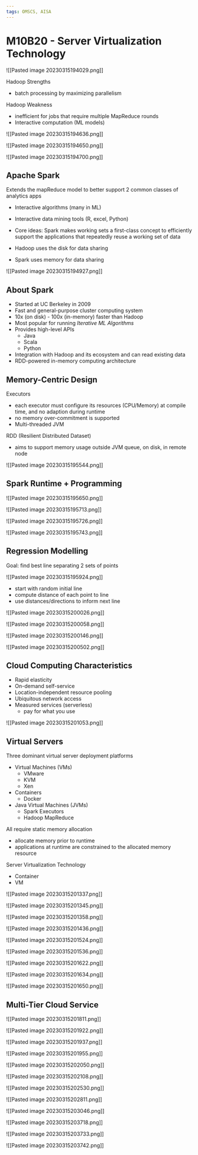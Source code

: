 ```yaml
---
tags: OMSCS, AISA
---
```

# M10B20 - Server Virtualization Technology

![[Pasted image 20230315194029.png]]

Hadoop Strengths
- batch processing by maximizing parallelism

Hadoop Weakness
- inefficient for jobs that require multiple MapReduce rounds
- Interactive computation (ML models)

![[Pasted image 20230315194636.png]]

![[Pasted image 20230315194650.png]]

![[Pasted image 20230315194700.png]]

## Apache Spark
Extends the mapReduce model to better support 2 common classes of analytics apps
- Interactive algorithms (many in ML)
- Interactive data mining tools (R, excel, Python)
- Core ideas: Spark makes working sets a first-class concept to efficiently support the applications that repeatedly reuse a working set of data

- Hadoop uses the disk for data sharing
- Spark uses memory for data sharing

![[Pasted image 20230315194927.png]]

## About Spark
- Started at UC Berkeley in 2009
- Fast and general-purpose cluster computing system
- 10x (on disk) - 100x (in-memory) faster than Hadoop
- Most popular for running _Iterative ML Algorithms_
- Provides high-level APIs
	- Java
	- Scala
	- Python
- Integration with Hadoop and its ecosystem and can read existing data
- RDD-powered in-memory computing architecture

## Memory-Centric Design

Executors
- each executor must configure its resources (CPU/Memory) at compile time, and no adaption during runtime
- no memory over-commitment is supported
- Multi-threaded JVM

RDD (Resilient Distributed Dataset)
- aims to support memory usage outside JVM queue, on disk, in remote node

![[Pasted image 20230315195544.png]]

## Spark Runtime + Programming

![[Pasted image 20230315195650.png]]

![[Pasted image 20230315195713.png]]

![[Pasted image 20230315195726.png]]

![[Pasted image 20230315195743.png]]

## Regression Modelling
Goal: find best line separating 2 sets of points

![[Pasted image 20230315195924.png]]

- start with random initial line
- compute distance of each point to line
- use distances/directions to inform next line

![[Pasted image 20230315200026.png]]

![[Pasted image 20230315200058.png]]

![[Pasted image 20230315200146.png]]

![[Pasted image 20230315200502.png]]

## Cloud Computing Characteristics
- Rapid elasticity
- On-demand self-service
- Location-independent resource pooling
- Ubiquitous network access
- Measured services (serverless)
	- pay for what you use

![[Pasted image 20230315201053.png]]

## Virtual Servers

Three dominant virtual server deployment platforms
- Virtual Machines (VMs)
	- VMware
	- KVM
	- Xen
- Containers
	- Docker
- Java Virtual Machines (JVMs)
	- Spark Executors
	- Hadoop MapReduce

All require static memory allocation
- allocate memory prior to runtime
- applications at runtime are constrained to the allocated memory resource

Server Virtualization Technology
- Container
- VM

![[Pasted image 20230315201337.png]]

![[Pasted image 20230315201345.png]]

![[Pasted image 20230315201358.png]]

![[Pasted image 20230315201436.png]]

![[Pasted image 20230315201524.png]]

![[Pasted image 20230315201536.png]]

![[Pasted image 20230315201622.png]]

![[Pasted image 20230315201634.png]]

![[Pasted image 20230315201650.png]]

## Multi-Tier Cloud Service

![[Pasted image 20230315201811.png]]

![[Pasted image 20230315201922.png]]

![[Pasted image 20230315201937.png]]

![[Pasted image 20230315201955.png]]

![[Pasted image 20230315202050.png]]

![[Pasted image 20230315202108.png]]

![[Pasted image 20230315202530.png]]

![[Pasted image 20230315202811.png]]

![[Pasted image 20230315203046.png]]

![[Pasted image 20230315203718.png]]

![[Pasted image 20230315203733.png]]

![[Pasted image 20230315203742.png]]
